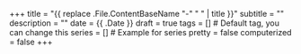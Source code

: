 +++
title = "{{ replace .File.ContentBaseName "-" " " | title }}"
subtitle = ""
description = ""
date = {{ .Date }}
draft = true
tags = [] # Default tag, you can change this
series = [] # Example for series
pretty = false
computerized = false
+++
